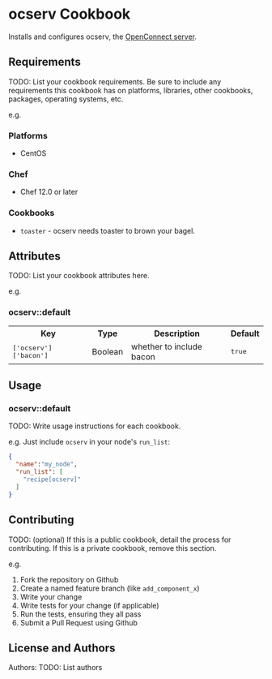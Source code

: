 # ocserv Cookbook

Installs and configures ocserv, the [OpenConnect server](http://www.infradead.org/ocserv/manual.html).

## Requirements

TODO: List your cookbook requirements. Be sure to include any requirements this cookbook has on platforms, libraries, other cookbooks, packages, operating systems, etc.

e.g.
### Platforms

- CentOS

### Chef

- Chef 12.0 or later

### Cookbooks

- `toaster` - ocserv needs toaster to brown your bagel.

## Attributes

TODO: List your cookbook attributes here.

e.g.
### ocserv::default

<table>
  <tr>
    <th>Key</th>
    <th>Type</th>
    <th>Description</th>
    <th>Default</th>
  </tr>
  <tr>
    <td><tt>['ocserv']['bacon']</tt></td>
    <td>Boolean</td>
    <td>whether to include bacon</td>
    <td><tt>true</tt></td>
  </tr>
</table>

## Usage

### ocserv::default

TODO: Write usage instructions for each cookbook.

e.g.
Just include `ocserv` in your node's `run_list`:

```json
{
  "name":"my_node",
  "run_list": [
    "recipe[ocserv]"
  ]
}
```

## Contributing

TODO: (optional) If this is a public cookbook, detail the process for contributing. If this is a private cookbook, remove this section.

e.g.
1. Fork the repository on Github
2. Create a named feature branch (like `add_component_x`)
3. Write your change
4. Write tests for your change (if applicable)
5. Run the tests, ensuring they all pass
6. Submit a Pull Request using Github

## License and Authors

Authors: TODO: List authors


